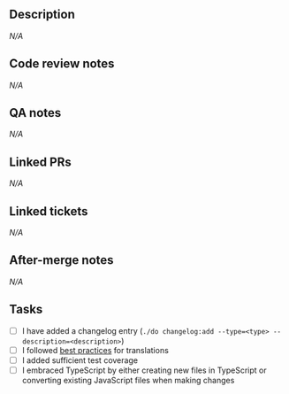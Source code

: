 ## Description

_N/A_

## Code review notes

_N/A_

## QA notes

_N/A_

## Linked PRs

_N/A_

## Linked tickets

_N/A_

## After-merge notes

_N/A_

## Tasks

- [ ] I have added a changelog entry (`./do changelog:add --type=<type> --description=<description>`)
- [ ] I followed [best practices](https://codex.wordpress.org/I18n_for_WordPress_Developers) for translations
- [ ] I added sufficient test coverage
- [ ] I embraced TypeScript by either creating new files in TypeScript or converting existing JavaScript files when making changes
